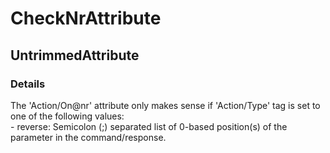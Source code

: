 ﻿---  
uid: Validator_6_22_3  
---

# CheckNrAttribute

## UntrimmedAttribute

### Details

The 'Action\/On@nr' attribute only makes sense if 'Action\/Type' tag is set to one of the following values:  
\- reverse: Semicolon (;) separated list of 0\-based position(s) of the parameter in the command\/response.
